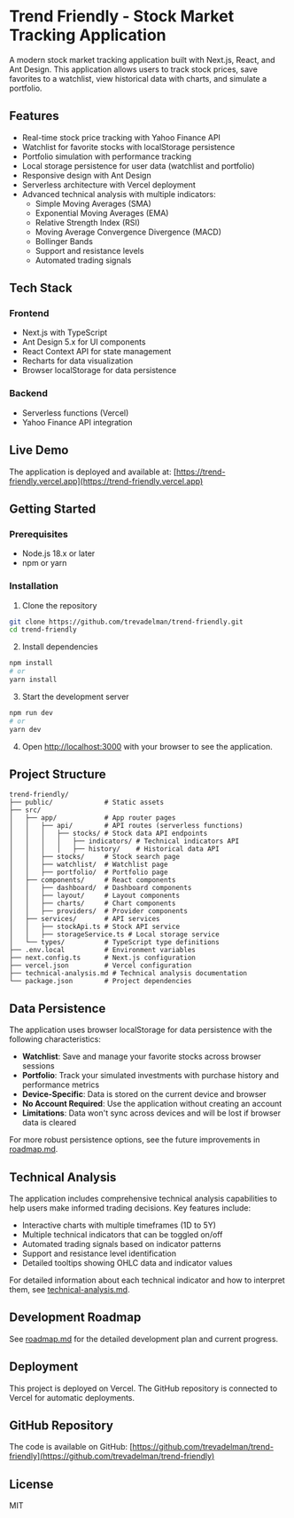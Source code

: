 # Trend Friendly - Stock Market Tracking Application

A modern stock market tracking application built with Next.js, React, and Ant Design. This application allows users to track stock prices, save favorites to a watchlist, view historical data with charts, and simulate a portfolio.

## Features

- Real-time stock price tracking with Yahoo Finance API
- Watchlist for favorite stocks with localStorage persistence
- Portfolio simulation with performance tracking
- Local storage persistence for user data (watchlist and portfolio)
- Responsive design with Ant Design
- Serverless architecture with Vercel deployment
- Advanced technical analysis with multiple indicators:
  - Simple Moving Averages (SMA)
  - Exponential Moving Averages (EMA)
  - Relative Strength Index (RSI)
  - Moving Average Convergence Divergence (MACD)
  - Bollinger Bands
  - Support and resistance levels
  - Automated trading signals

## Tech Stack

### Frontend
- Next.js with TypeScript
- Ant Design 5.x for UI components
- React Context API for state management
- Recharts for data visualization
- Browser localStorage for data persistence

### Backend
- Serverless functions (Vercel)
- Yahoo Finance API integration

## Live Demo

The application is deployed and available at:
[https://trend-friendly.vercel.app](https://trend-friendly.vercel.app)

## Getting Started

### Prerequisites
- Node.js 18.x or later
- npm or yarn

### Installation

1. Clone the repository
```bash
git clone https://github.com/trevadelman/trend-friendly.git
cd trend-friendly
```

2. Install dependencies
```bash
npm install
# or
yarn install
```

3. Start the development server
```bash
npm run dev
# or
yarn dev
```

4. Open [http://localhost:3000](http://localhost:3000) with your browser to see the application.

## Project Structure

```
trend-friendly/
├── public/             # Static assets
├── src/
│   ├── app/            # App router pages
│   │   ├── api/        # API routes (serverless functions)
│   │   │   ├── stocks/ # Stock data API endpoints
│   │   │   │   ├── indicators/ # Technical indicators API
│   │   │   │   ├── history/    # Historical data API
│   │   ├── stocks/     # Stock search page
│   │   ├── watchlist/  # Watchlist page
│   │   ├── portfolio/  # Portfolio page
│   ├── components/     # React components
│   │   ├── dashboard/  # Dashboard components
│   │   ├── layout/     # Layout components
│   │   ├── charts/     # Chart components
│   │   ├── providers/  # Provider components
│   ├── services/       # API services
│   │   ├── stockApi.ts # Stock API service
│   │   ├── storageService.ts # Local storage service
│   └── types/          # TypeScript type definitions
├── .env.local          # Environment variables
├── next.config.ts      # Next.js configuration
├── vercel.json         # Vercel configuration
├── technical-analysis.md # Technical analysis documentation
└── package.json        # Project dependencies
```

## Data Persistence

The application uses browser localStorage for data persistence with the following characteristics:

- **Watchlist**: Save and manage your favorite stocks across browser sessions
- **Portfolio**: Track your simulated investments with purchase history and performance metrics
- **Device-Specific**: Data is stored on the current device and browser
- **No Account Required**: Use the application without creating an account
- **Limitations**: Data won't sync across devices and will be lost if browser data is cleared

For more robust persistence options, see the future improvements in [roadmap.md](roadmap.md).

## Technical Analysis

The application includes comprehensive technical analysis capabilities to help users make informed trading decisions. Key features include:

- Interactive charts with multiple timeframes (1D to 5Y)
- Multiple technical indicators that can be toggled on/off
- Automated trading signals based on indicator patterns
- Support and resistance level identification
- Detailed tooltips showing OHLC data and indicator values

For detailed information about each technical indicator and how to interpret them, see [technical-analysis.md](technical-analysis.md).

## Development Roadmap

See [roadmap.md](roadmap.md) for the detailed development plan and current progress.

## Deployment

This project is deployed on Vercel. The GitHub repository is connected to Vercel for automatic deployments.

## GitHub Repository

The code is available on GitHub:
[https://github.com/trevadelman/trend-friendly](https://github.com/trevadelman/trend-friendly)

## License

MIT
